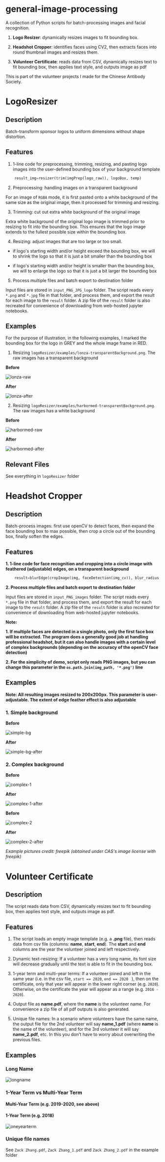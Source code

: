 # general-image-processing
A collection of Python scripts for batch-processing images and facial recognition. 

1. **Logo Resizer**: dynamically resizes images to fit bounding box.
 
2. **Headshot Cropper**: identifies faces using CV2, then extracts faces into round thumbnail images and resizes them. 

3. **Volunteer Certificate**: reads data from CSV, dynamically resizes text to fit bounding box, then applies text style, and outputs image as pdf

This is part of the volunteer projects I made for the Chinese Antibody Society.


# LogoResizer

## Description
Batch-transform sponsor logos to uniform dimensions without shape distortion.

## Features

1. 1-line code for preprocessing, trimming, resizing, and pasting logo images into the user-defined bounding box of your background template

```python
    result_img=resizer(trim(imgPrep(logo_raw)), logoBox, temp)
```

2. Preprocessing: handling images on a transparent background

For an image of `RGBA` mode, it is first pasted onto a white background of the same size as the original image, then it processed for trimming and resizing.


3. Trimming: cut out extra white background of the original image

Extra white background of the original logo image is trimmed prior to resizing to fit into the bounding box. This ensures that the logo image extends to the fullest possible size within the bounding box.

4. Resizing: adjust images that are too large or too small.

  - if logo's starting width and/or height exceed the bounding box, we will to shrink the logo so that it is just a bit smaller than the bounding box

  - if logo's starting width and/or height is smaller than the bounding box, we will to enlarge the logo so that it is just a bit larger the bounding box

5. Process multiple files and batch export to destination folder

Input files are stored in `input_PNG_JPG_logo` folder. The script reads every `*.png` and `*.jpg` file in that folder, and process them, and export the result for each image to the `result` folder. A zip file of the `result` folder is also recreated for convenience of downloading from web-hosted jupyter notebooks.


## Examples

For the purpose of illustration, in the following examples, I marked the bounding box for the logo in GREY and the whole image frame in RED.

1. Resizing `logoResizer/examples/lonza-transparentBackground.png`. The raw images has a transparent background

**Before**

![lonza-raw](logoResizer/examples/lonza-transparentBackground.png)

**After**

![lonza-after](logoResizer/examples/lonza-2.png)

2. Resizing `logoResizer/examples/harbormed-transparentBackground.png`. The raw images has a white background

**Before**

![harbormed-raw](logoResizer/examples/harbormed-whiteBacground.png)

**After**

![harbormed-after](logoResizer/examples/harbormed-2.png)


## Relevant Files
See everything in `logoResizer` folder

# Headshot Cropper

## Description
Batch-process images: first use openCV to detect faces, then expand the face bounding box to max possible, then crop a circle out of the bounding box, finally soften the edges.

## Features

**1. 1-line code for face recognition and cropping into a circle image with feathered (adjustable) edges, on a transparent background**

```python
    result=blurEdge(cropImage(img, faceDetection(img_cv)), blur_radius, offset=0)
```

**2. Process multiple files and batch export to destination folder**

Input files are stored in `input_PNG_images` folder. The script reads every `*.png` file in that folder, and process them, and export the result for each image to the `result` folder. A zip file of the `result` folder is also recreated for convenience of downloading from web-hosted jupyter notebooks.

**Note:**

**1. If multiple faces are detected in a single photo, only the first face box will be extracted. The program does a generally good job at handling professional headshot, but it can also handle images with a certain level of complex backgrounds (depending on the accuracy of the openCV face detection)**

**2. For the simplicity of demo,  script only reads PNG images, but you can change this parameter in the `os.path.join(img_path, '*.png')` line**

## Examples

**Note: All resulting images resized to 200x200px. This parameter is user-adjustable. The extent of edge feather effect is also adjustable**

### **1. Simple background**

**Before**

![simple-bg](headshotCropper/input_PNG_images/simple-background.png)

**After**

![simple-bg-after](headshotCropper/result/simple-background_2.png)


### 2. Complex background

**Before**

![complex-1](headshotCropper/input_PNG_images/complex_background1.png)


**After**

![complex-1-after](headshotCropper/result/complex_background1_2.png)

**Before**

![complex-2](headshotCropper/input_PNG_images/complex_background2.png)

**After**

![complex-2-after](headshotCropper/result/complex_background2_2.png)

*Example pictures credit: freepik (obtained under CAS's image license with freepik)*


# Volunteer Certificate

## Description

The script reads data from CSV, dynamically resizes text to fit bounding box, then applies text style, and outputs image as pdf. 

## Features

1. The script loads an empty image template (e.g. a **.png** file), then reads data from csv file (columns: **name**, **start**, **end**). The **start** and **end** columns are the year the volunteer joined and left respectively.

2. Dynamic text-resizing: If a volunteer has a very long name, its font size will decrease gradually until the text is able to fit in the bounding box.

3. 1-year term and multi-year terms: If a volunteer joined and left in the same year (i.e. in the csv file,  `start == 2020`, `end == 2020 ` ), then on the certificate, only that year will appear in the lower right corner (e.g. `2020`). Otherwise, on the certificate the year will appear as a range (e.g. `2016 - 2020`).

4. Output file as **name.pdf**, where the **name** is the volunteer name. For convenience a zip file of all pdf outputs is also generated. 

5. Unique file names: In a scenario where volunteers have the same name, the output file for the 2nd volunteer will say **name_1.pdf** (where **name** is the name of the volunteer), and for the 3rd volunteer it will say **name_2.pdf**, etc. In this you don't have to worry about overwriting the previous files.

## Examples 

### Long Name
![longname](https://res.cloudinary.com/dwawcx2hl/image/upload/c_scale,h_574/v1605973721/github/long-name_j377hm.png)

### 1-Year Term vs Multi-Year Term

#### Multi-Year Term (e.g. 2019-2020, see above)

#### 1-Year Term (e.g. 2018)

![oneyearterm](https://res.cloudinary.com/dwawcx2hl/image/upload/c_scale,h_574/v1605973732/github/one-year_xjglba.png)


### Unique file names
See `Zack Zhang.pdf`, `Zack Zhang_1.pdf` and `Zack Zhang_2.pdf` in the example folder 




